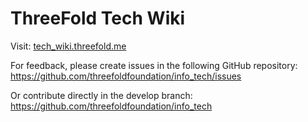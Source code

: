 # ThreeFold Tech Wiki

Visit:
[tech_wiki.threefold.me](http://tech_wiki.threefold.me)

For feedback, please create issues in the following GitHub repository:
https://github.com/threefoldfoundation/info_tech/issues

Or contribute directly in the develop branch:
https://github.com/threefoldfoundation/info_tech



